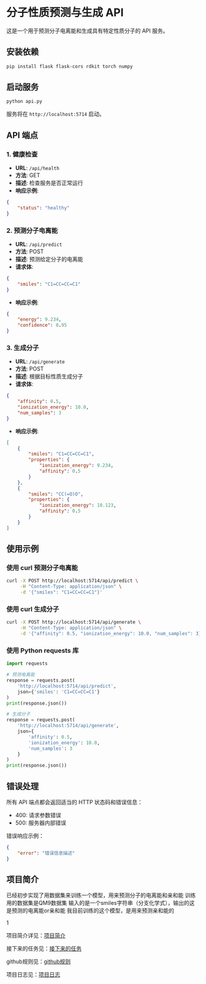 # 分子性质预测与生成 API

这是一个用于预测分子电离能和生成具有特定性质分子的 API 服务。

## 安装依赖

```bash
pip install flask flask-cors rdkit torch numpy
```

## 启动服务

```bash
python api.py
```

服务将在 `http://localhost:5714` 启动。

## API 端点

### 1. 健康检查
- **URL**: `/api/health`
- **方法**: GET
- **描述**: 检查服务是否正常运行
- **响应示例**:
```json
{
    "status": "healthy"
}
```

### 2. 预测分子电离能
- **URL**: `/api/predict`
- **方法**: POST
- **描述**: 预测给定分子的电离能
- **请求体**:
```json
{
    "smiles": "C1=CC=CC=C1"
}
```
- **响应示例**:
```json
{
    "energy": 9.234,
    "confidence": 0.95
}
```

### 3. 生成分子
- **URL**: `/api/generate`
- **方法**: POST
- **描述**: 根据目标性质生成分子
- **请求体**:
```json
{
    "affinity": 0.5,
    "ionization_energy": 10.0,
    "num_samples": 3
}
```
- **响应示例**:
```json
[
    {
        "smiles": "C1=CC=CC=C1",
        "properties": {
            "ionization_energy": 9.234,
            "affinity": 0.5
        }
    },
    {
        "smiles": "CC(=O)O",
        "properties": {
            "ionization_energy": 10.123,
            "affinity": 0.5
        }
    }
]
```

## 使用示例

### 使用 curl 预测分子电离能
```bash
curl -X POST http://localhost:5714/api/predict \
     -H "Content-Type: application/json" \
     -d '{"smiles": "C1=CC=CC=C1"}'
```

### 使用 curl 生成分子
```bash
curl -X POST http://localhost:5714/api/generate \
     -H "Content-Type: application/json" \
     -d '{"affinity": 0.5, "ionization_energy": 10.0, "num_samples": 3}'
```

### 使用 Python requests 库
```python
import requests

# 预测电离能
response = requests.post(
    'http://localhost:5714/api/predict',
    json={'smiles': 'C1=CC=CC=C1'}
)
print(response.json())

# 生成分子
response = requests.post(
    'http://localhost:5714/api/generate',
    json={
        'affinity': 0.5,
        'ionization_energy': 10.0,
        'num_samples': 3
    }
)
print(response.json())
```

## 错误处理

所有 API 端点都会返回适当的 HTTP 状态码和错误信息：

- 400: 请求参数错误
- 500: 服务器内部错误

错误响应示例：
```json
{
    "error": "错误信息描述"
}
```

## 项目简介
已经初步实现了用数据集来训练一个模型，用来预测分子的电离能和亲和能
训练用的数据集是QM9数据集
输入的是一个smiles字符串（分支化学式），输出的这是预测的电离能or亲和能
我目前训练的这个模型，是用来预测亲和能的

1

项目简介详见：[项目简介](docs/项目简介.md)

接下来的任务见：[接下来的任务](docs/接下来的任务.md)

github规则见：[github规则](docs/git约定.md)

项目日志见：[项目日志](docs/项目日志.md)

